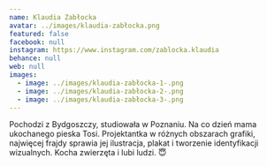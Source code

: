```yaml
---
name: Klaudia Zabłocka
avatar: ../images/klaudia-zabłocka.png
featured: false
facebook: null
instagram: https://www.instagram.com/zablocka.klaudia
behance: null
web: null
images:
  - image: ../images/klaudia-zabłocka-1-.png
  - image: ../images/klaudia-zabłocka-2-.png
  - image: ../images/klaudia-zabłocka-3-.png
---
```

Pochodzi z Bydgoszczy, studiowała w Poznaniu. Na co dzień mama ukochanego pieska Tosi. Projektantka w różnych obszarach grafiki, najwięcej frajdy sprawia jej ilustracja, plakat i tworzenie identyfikacji wizualnych. Kocha zwierzęta i lubi ludzi. 😇
